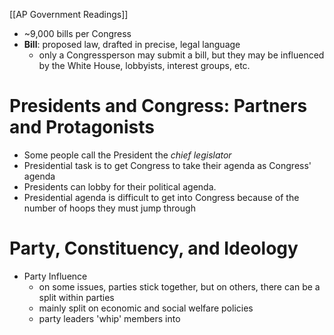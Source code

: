 [[AP Government Readings]]

- ~9,000 bills per Congress
- **Bill**: proposed law, drafted in precise, legal language
	- only a Congressperson may submit a bill, but they may be influenced by the White House, lobbyists, interest groups, etc.
# Presidents and Congress: Partners and Protagonists
 - Some people call the President the _chief legislator_
 - Presidential task is to get Congress to take their agenda as Congress' agenda
 - Presidents can lobby for their political agenda.
 - Presidential agenda is difficult to get into Congress because of the number of hoops they must jump through

# Party, Constituency, and Ideology
- Party Influence
	- on some issues, parties stick together, but on others, there can be a split within parties
	- mainly split on economic and social welfare policies
	- party leaders 'whip' members into 